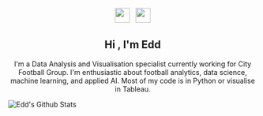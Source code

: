 <p align='center'>
<a href="https://twitter.com/eddwebster"><img height="30" src="https://github.com/stephenajulu/WaylonWalker/blob/main/icon/twitter.png?raw=true"></a>&nbsp;&nbsp;
<a href="https://www.linkedin.com/in/eddwebster/"><img height="30" src="https://github.com/stephenajulu/WaylonWalker/blob/main/icon/linkedin.png?raw=true"></a>
</p>

<h2 align="center">Hi , I'm Edd</h2>
<p align="center">
I'm a Data Analysis and Visualisation specialist currently working for City Football Group. I'm enthusiastic about football analytics, data science, machine learning, and applied AI. Most of my code is in Python or visualise in Tableau.
</p>

![Edd's Github Stats](https://github-readme-stats.vercel.app/api?username=eddwebster&show_icons=true&theme=vue-dark)
